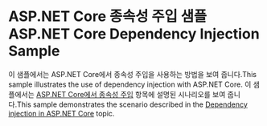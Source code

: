 # <a name="aspnet-core-dependency-injection-sample"></a><span data-ttu-id="d7a02-101">ASP.NET Core 종속성 주입 샘플</span><span class="sxs-lookup"><span data-stu-id="d7a02-101">ASP.NET Core Dependency Injection Sample</span></span>

<span data-ttu-id="d7a02-102">이 샘플에서는 ASP.NET Core에서 종속성 주입을 사용하는 방법을 보여 줍니다.</span><span class="sxs-lookup"><span data-stu-id="d7a02-102">This sample illustrates the use of dependency injection with ASP.NET Core.</span></span> <span data-ttu-id="d7a02-103">이 샘플에서는 [ASP.NET Core에서 종속성 주입](https://docs.microsoft.com/aspnet/core/fundamentals/dependency-injection) 항목에 설명된 시나리오를 보여 줍니다.</span><span class="sxs-lookup"><span data-stu-id="d7a02-103">This sample demonstrates the scenario described in the [Dependency injection in ASP.NET Core](https://docs.microsoft.com/aspnet/core/fundamentals/dependency-injection) topic.</span></span>
